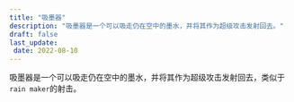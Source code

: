 ```yaml
---
title: "吸墨器"
description: "吸墨器是一个可以吸走仍在空中的墨水，并将其作为超级攻击发射回去。"
draft: false
last_update:  
 date: 2022-08-10 
---
```


吸墨器是一个可以吸走仍在空中的墨水，并将其作为超级攻击发射回去，类似于`rain maker`的射击。